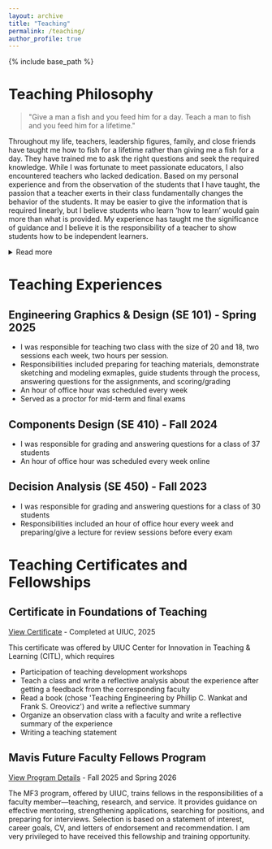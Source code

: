 ```yaml
---
layout: archive
title: "Teaching"
permalink: /teaching/
author_profile: true
---
```


{% include base_path %}

<!-- {% for post in site.teaching reversed %}
  {% include archive-single.html %}
{% endfor %} -->

# Teaching Philosophy 

> "Give a man a fish and you feed him for a day. Teach a man to fish and you feed him for a lifetime."  

Throughout my life, teachers, leadership figures, family, and close friends have taught me how 
to fish for a lifetime rather than giving me a fish for a day. They have trained me to ask the right 
questions and seek the required knowledge. While I was fortunate to meet passionate educators, I 
also encountered teachers who lacked dedication. Based on my personal experience and from the 
observation of the students that I have taught, the passion that a teacher exerts in their class 
fundamentally changes the behavior of the students. It may be easier to give the information that 
is required linearly, but I believe students who learn ‘how to learn’ would gain more than what is 
provided. My experience has taught me the significance of guidance and I believe it is the 
responsibility of a teacher to show students how to be independent learners.

<details>
  <summary>Read more</summary>
The first challenge is keeping the student’s interest in the topic or course enough to motivate 
themselves. Proper motivation can provide students with a consistent driving force to devote 
themselves to learning. Based on my studies, “all learning involves transfer from previous 
experiences,” and it is important to create a connection between the topic and their prior knowledge. 
Each student is different in his or her way based on previous experiences, and it would be ideal to 
personalize this connection to encode the new information effectively. The contextual basis from 
a student’s previous experience allows them to understand what is being taught better when it is 
related to what they already know, which would be of interest. This not only allows students to 
confirm their existing knowledge and build on top of it if it is correct but also astonishes them 
otherwise when their belief is shattered. Hence, when asked a question, I typically respond by 
asking for their thoughts and reasoning behind their conclusion. This helps the student to stay 
focused on the matter, while I can learn how to amend their misconceptions if there are any.

Although customizing the teaching for each student is highly effective, the difficulty lies in its 
feasibility. For a class of substantial size, it is challenging to reach out to every student and build 
from his or her background. Therefore, I tried to learn methods of arousing curiosity and interest 
for a general audience. Through a consultation with a renowned faculty, I was advised several 
methods for engaging with students and piquing their interests. When a teacher is excited about 
what they are about to teach, students are prone to share the excitement. This required practicing 
the lecture materials but it was one of the most straightforward ways of grabbing the attention, 
which would be especially effective at the beginning of a class. In addition, bringing a 
counterintuitive example allows students to be pleasantly surprised. One clear way to create bonds 
with the students is by memorizing all their names. Although it needs some initial effort, it not 
only made handing back assignments easier but also gave an impression that I care for them and 
construct an environment where I am open to discussions. As this allows me to personalize their 
learning, I try to apply this approach across all the courses I am involved in teaching.

While it is important to maintain the student’s interest and enthusiasm toward the topic to 
encourage self-learning, it is also necessary to teach them how to evaluate their learning progress. 
Metacognition is “the ability to monitor one’s current level of understanding.” However, assessing 
progress by simply checking whether they got questions or problems correctly might not be 
sufficient for evaluation. It is difficult to be objective about one’s state and I think assignments 
play a significant role on this note. Rather than simply scoring the assignments based on the rubric, 
I try to comment on the process of reaching the answer whenever possible. Even when the answer 
is correct, I attempt to add suggestions on the problem assumptions and give questions that a 
student can think about further. Providing thoughtful feedback goes beyond offering correct 
answers; it equips students with tools to expand their knowledge using external resources and 
encourages them to consider problems in realistic contexts. Such activity requires a lot of time and 
attempting to deliver them to individual students is a challenge. However, I firmly believe training 
students to inquire about what is provided and to think further is a great addition to learning how 
to learn and it is definitely worth the effort. Furthermore, I personally experienced that some of 
the efforts can be efficiently reduced by utilizing specialized applications such as Canvas 
SpeedGrader or Gradescope.

I have a passion for learning new ways of teaching and implementing them to students, 
considering their unique style with the hope of shaping their ability to learn on their own. I would 
like to pass down what I have learned to future generations and help them according to their needs, 
providing the higher education they deserve. It would be incredibly satisfying to see students enjoy 
learning engineering and thrive at applying it for the good of society.  
</details>

# Teaching Experiences

## Engineering Graphics & Design (SE 101) - Spring 2025
- I was responsible for teaching two class with the size of 20 and 18, two sessions each week, two hours per session.
- Responsibilities included preparing for teaching materials, demonstrate sketching and modeling exmaples, guide students through the process, answering questions for the assignments, and scoring/grading
- An hour of office hour was scheduled every week
- Served as a proctor for mid-term and final exams

## Components Design (SE 410) - Fall 2024
- I was responsible for grading and answering questions for a class of 37 students
- An hour of office hour was scheduled every week online

## Decision Analysis (SE 450) - Fall 2023
- I was responsible for grading and answering questions for a class of 30 students
- Responsibilities included an hour of office hour every week and preparing/give a lecture for review sessions before every exam 

# Teaching Certificates and Fellowships

## Certificate in Foundations of Teaching
[View Certificate](https://credentials.illinois.edu/5699459c-a479-47f6-85f1-7d7cb1dce26a#acc.TgoO1453) - Completed at UIUC, 2025

This certificate was offered by UIUC Center for Innovation in Teaching & Learning (CITL), which requires
- Participation of teaching development workshops
- Teach a class and write a reflective analysis about the experience after getting a feedback from the corresponding faculty
- Read a book (chose 'Teaching Engineering by Phillip C. Wankat and Frank S. Oreovicz') and write a reflective summary
- Organize an observation class with a faculty and write a reflective summary of the experience
- Writing a teaching statement

## Mavis Future Faculty Fellows Program
[View Program Details](https://mavis.grainger.illinois.edu/) - Fall 2025 and Spring 2026

The MF3 program, offered by UIUC, trains fellows in the responsibilities of a faculty member—teaching, research, and service. 
It provides guidance on effective mentoring, strengthening applications, searching for positions, and preparing for interviews. 
Selection is based on a statement of interest, career goals, CV, and letters of endorsement and recommendation. 
I am very privileged to have received this fellowship and training opportunity.
